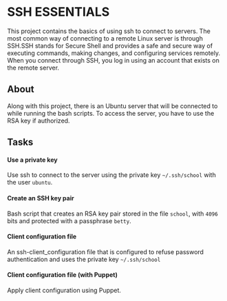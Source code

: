 # SSH ESSENTIALS

This project contains the basics of using ssh to connect to servers.
The most common way of connecting to a remote Linux server is through SSH.SSH stands for Secure Shell and provides a safe and secure way of executing commands, making changes, and configuring services remotely. When you connect through SSH, you log in using an account that exists on the remote server.

## About 

Along with this project, there is an Ubuntu server that will be connected to while running the bash scripts. To access the server, you have to use the RSA key if authorized.

## Tasks

#### Use a private key
Use ssh to connect to the server using the private key `~/.ssh/school` with the user `ubuntu`.

#### Create an SSH key pair
Bash script that creates an RSA key pair stored in the file `school`, with `4096` bits and protected with a passphrase `betty`.

#### Client configuration file
An ssh-client_configuration file that is configured to refuse password authentication and uses the private key `~/.ssh/school`

#### Client configuration file (with Puppet)
Apply client configuration using Puppet.

